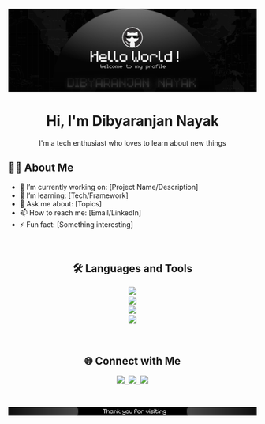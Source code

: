 ![Header image](https://raw.githubusercontent.com/star-roy/star-roy/main/1755973379931.png)

<!-- Profile Header -->
<div>
  <h1 align="center">Hi, I'm Dibyaranjan Nayak</h1>
  <p align="center">I'm a tech enthusiast who loves to learn about new things</p>
</div>

<!-- About Section -->
## 👨‍💻 About Me

- 🔭 I’m currently working on: [Project Name/Description]
- 🌱 I’m learning: [Tech/Framework]
- 💬 Ask me about: [Topics]
- 📫 How to reach me: [Email/LinkedIn]
- ⚡ Fun fact: [Something interesting]
<br>
<!-- Skills Section -->
<div>
  <h2 align="center">🛠️ Languages and Tools</h2>
  <p align="center">
      <img src="https://skillicons.dev/icons?i=java,py,js,c&theme=dark" /><br>
      <img src="https://skillicons.dev/icons?i=html,css,react,tailwind,nodejs,express&theme=dark" /><br>
      <img src="https://skillicons.dev/icons?i=mongodb,mysql&theme=dark" /><br>
      <img src="https://skillicons.dev/icons?i=vscode,postman,eclipse,anaconda&theme=dark" />
  </p>
</div>
<br>
<!-- Social Links -->
<div>
  <h2 align="center">🌐 Connect with Me</h2>
  <p align="center">
    <a href="https://www.linkedin.com/in/dibyaranjan-nayak-86a698325/" target="_blank">
      <img src="https://skillicons.dev/icons?i=linkedin&theme=dark" />&nbsp
    </a>
    <a href="https://www.instagram.com/roystar_ff?utm_source=qr&igsh=cmVzODl3bXRya3Ez" target="_blank">
      <img src="https://skillicons.dev/icons?i=instagram&theme=dark" />&nbsp
    </a>
    <a href="mailto:dibyaranjannayak04@gmail.com" target="_blank">
      <img src="https://skillicons.dev/icons?i=gmail&theme=dark" />
    </a>  
  </p>
</div><br>

![Footer image](https://raw.githubusercontent.com/star-roy/star-roy/main/1755980003852.png)
